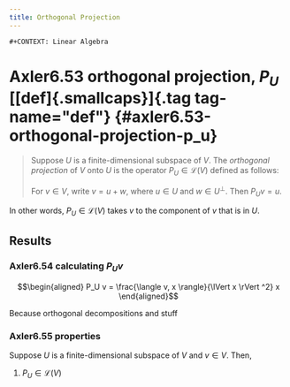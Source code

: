 ```yaml
---
title: Orthogonal Projection
---
```


```{=org}
#+CONTEXT: Linear Algebra
```
# Axler6.53 orthogonal projection, $P_U$ [[def]{.smallcaps}]{.tag tag-name="def"} {#axler6.53-orthogonal-projection-p_u}

> Suppose $U$ is a finite-dimensional subspace of $V$. The *orthogonal
> projection* of $V$ onto $U$ is the operator $P_U \in\mathcal{L} (V)$
> defined as follows:
>
> For $v \in  V$, write $v = u + w$, where $u \in  U$ and
> $w \in  U^\bot$. Then $P_Uv = u$.

In other words, $P_U \in \mathcal{L} (V)$ takes $v$ to the component of
$v$ that is in $U$.

## Results

### Axler6.54 calculating $P_U v$

$$\begin{aligned}
    P_U v = \frac{\langle  v, x \rangle}{\lVert x \rVert ^2} x
    \end{aligned}$$

Because orthogonal decompositions and stuff

### Axler6.55 properties

Suppose $U$ is a finite-dimensional subspace of $V$ and $v \in  V$.
Then,

1.  $P_U \in \mathcal{L} (V)$
